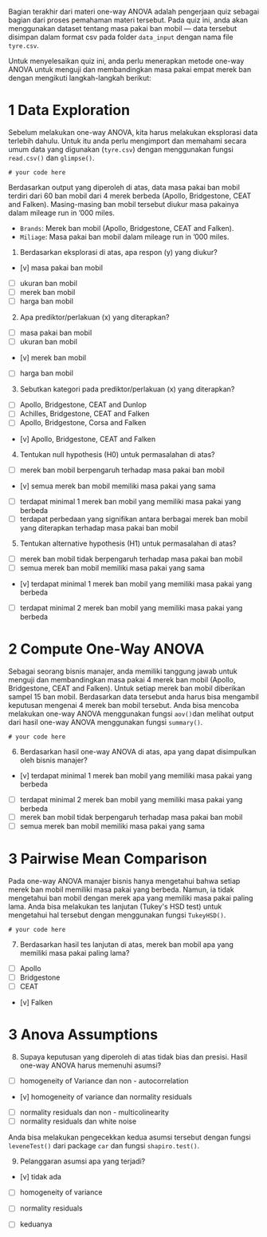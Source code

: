 Bagian terakhir dari materi one-way ANOVA adalah pengerjaan quiz sebagai bagian dari proses pemahaman materi tersebut. Pada quiz ini, anda akan menggunakan dataset tentang masa pakai ban mobil — data tersebut disimpan dalam format csv pada folder `data_input` dengan nama file `tyre.csv`.

Untuk menyelesaikan quiz ini, anda perlu menerapkan metode one-way ANOVA untuk menguji dan membandingkan masa pakai empat merek ban dengan mengikuti langkah-langkah berikut:

# 1 Data Exploration

Sebelum melakukan one-way ANOVA, kita harus melakukan eksplorasi data terlebih dahulu. Untuk itu anda perlu mengimport dan memahami secara umum data yang digunakan (`tyre.csv`) dengan menggunakan fungsi `read.csv()` dan `glimpse()`.

```
# your code here
```
Berdasarkan output yang diperoleh di atas, data masa pakai ban mobil terdiri dari 60 ban mobil dari 4 merek berbeda (Apollo, Bridgestone, CEAT and Falken). Masing-masing ban mobil tersebut diukur masa pakainya dalam mileage run in ’000 miles.

- `Brands`: Merek ban mobil (Apollo, Bridgestone, CEAT and Falken).
- `Miliage`: Masa pakai ban mobil dalam mileage run in ’000 miles.

1. Berdasarkan eksplorasi di atas, apa respon (y) yang diukur?
  - [v] masa pakai ban mobil
  - [ ] ukuran ban mobil
  - [ ] merek ban mobil
  - [ ] harga ban mobil
2. Apa prediktor/perlakuan (x) yang diterapkan?
  - [ ] masa pakai ban mobil
  - [ ] ukuran ban mobil
  - [v] merek ban mobil
  - [ ] harga ban mobil
3. Sebutkan kategori pada prediktor/perlakuan (x) yang diterapkan?
  - [ ] Apollo, Bridgestone, CEAT and Dunlop
  - [ ] Achilles, Bridgestone, CEAT and Falken
  - [ ] Apollo, Bridgestone, Corsa and Falken
  - [v] Apollo, Bridgestone, CEAT and Falken
4. Tentukan null hypothesis (H0) untuk permasalahan di atas?
  - [ ] merek ban mobil berpengaruh terhadap masa pakai ban mobil
  - [v] semua merek ban mobil memiliki masa pakai yang sama
  - [ ] terdapat minimal 1 merek ban mobil yang memiliki masa pakai yang berbeda
  - [ ] terdapat perbedaan yang signifikan antara berbagai merek ban mobil yang diterapkan terhadap masa pakai ban mobil
5. Tentukan alternative hypothesis (H1) untuk permasalahan di atas?
  - [ ] merek ban mobil tidak berpengaruh terhadap masa pakai ban mobil
  - [ ] semua merek ban mobil memiliki masa pakai yang sama
  - [v] terdapat minimal 1 merek ban mobil yang memiliki masa pakai yang berbeda
  - [ ] terdapat minimal 2 merek ban mobil yang memiliki masa pakai yang berbeda

# 2 Compute One-Way ANOVA

Sebagai seorang bisnis manajer, anda memiliki tanggung jawab untuk menguji dan membandingkan masa pakai 4 merek ban mobil (Apollo, Bridgestone, CEAT and Falken). Untuk setiap merek ban mobil diberikan sampel 15 ban mobil. Berdasarkan data tersebut anda harus bisa mengambil keputusan mengenai 4 merek ban mobil tersebut. Anda bisa mencoba melakukan one-way ANOVA menggunakan fungsi `aov()`dan melihat output dari hasil one-way ANOVA menggunakan fungsi `summary()`.

```
# your code here
```
6. Berdasarkan hasil one-way ANOVA di atas, apa yang dapat disimpulkan oleh bisnis manajer?
  - [v] terdapat minimal 1 merek ban mobil yang memiliki masa pakai yang berbeda
  - [ ] terdapat minimal 2 merek ban mobil yang memiliki masa pakai yang berbeda
  - [ ] merek ban mobil tidak berpengaruh terhadap masa pakai ban mobil
  - [ ] semua merek ban mobil memiliki masa pakai yang sama
  
# 3 Pairwise Mean Comparison

Pada one-way ANOVA manajer bisnis hanya mengetahui bahwa setiap merek ban mobil memiliki masa pakai yang berbeda. Namun, ia tidak mengetahui ban mobil dengan merek apa yang memiliki masa pakai paling lama. Anda bisa melakukan tes lanjutan (Tukey's HSD test) untuk mengetahui hal tersebut dengan menggunakan fungsi `TukeyHSD()`.

```
# your code here
```
7. Berdasarkan hasil tes lanjutan di atas, merek ban mobil apa yang memiliki masa pakai paling lama?
  - [ ] Apollo
  - [ ] Bridgestone
  - [ ] CEAT
  - [v] Falken

# 3 Anova Assumptions

8. Supaya keputusan yang diperoleh di atas tidak bias dan presisi. Hasil one-way ANOVA harus memenuhi asumsi?
  - [ ] homogeneity of Variance dan non - autocorrelation
  - [v] homogeneity of variance dan normality residuals
  - [ ] normality residuals dan non - multicolinearity
  - [ ] normality residuals dan white noise

Anda bisa melakukan pengecekkan kedua asumsi tersebut dengan fungsi `leveneTest()` dari package `car` dan fungsi `shapiro.test()`.

9. Pelanggaran asumsi apa yang terjadi?
  - [v] tidak ada
  - [ ] homogeneity of variance
  - [ ] normality residuals
  - [ ] keduanya




